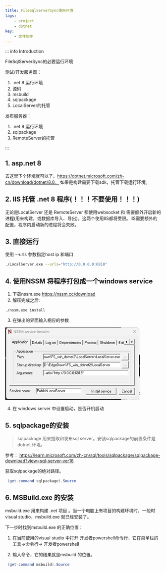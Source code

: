 ```yaml
---
title: FileSqlServerSync使用环境
tags:
    - project
    - dotnet
key: 
    - 文件同步
---
```


::: info Introduction

FileSqlServerSync的必要运行环境

测试/开发服务器：

1. .net 8 运行环境 
2. 源码
3. msbuild
4. sqlpackage
5. LocalServer的托管

发布服务器：

1. .net 8 运行环境
2. sqlpackage
3. RemoteServer的托管

:::

## 1. asp.net 8 

去这里下个环境就可以了。https://dotnet.microsoft.com/zh-cn/download/dotnet/8.0。
如果是构建需要下载sdk，托管下载运行环境。



## 2. IIS 托管 .net 8 程序(！！！不要使用！！！)

无论是LocalServer 还是 RemoteServer 都使用websocket 和 需要额外开启新的进程(用来构建，或数据库导入、导出)，这两个使用IIS都将受限。IIS需要额外的配置，程序内启动新的进程将会失败。

## 3. 直接运行 

使用 --urls 参数指定host ip 和端口 

```bash
./LocalServer.exe --urls="http://0.0.0.0:6818"

```

## 4. 使用NSSM 将程序打包成一个windows service

1. 下载nssm.exe https://nssm.cc/download
2. 解压完成之后:

```bash
./nssm.exe install
```
3. 在弹出的界面输入相应的参数

![alt text](2daa5e822ea5257545116d4c063b679.png)

4. 在 windows server 中设置启动，是否开机启动

## 5. sqlpackage的安装

> sqlpackage 用来提取和发布sql server。安装sqlpackage的前置条件是dotnet 环境。

参考： https://learn.microsoft.com/zh-cn/sql/tools/sqlpackage/sqlpackage-download?view=sql-server-ver16

获取sqlpackage的绝对路径。
```powershell
 (get-command sqlpackage).Source
```
## 6. MSBuild.exe 的安装

msbuild.exe 用来构建 .net 项目 。当一个电脑上有项目的构建环境时，一般时visual studio，msbuild.exe 就已经安装了。

下一步时找到msbuild.exe 的正确位置：

1. 在当前使用的visual studio 中打开 开发者powershell命令行，它在菜单栏的 工具->命令行-> 开发者powershell

2. 输入命令，它的结果就是msbuild 的位置。

```powershell
 (get-command msbuild).Source
```
